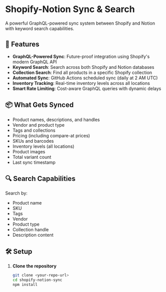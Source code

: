 # Shopify-Notion Sync & Search

A powerful GraphQL-powered sync system between Shopify and Notion with keyword search capabilities.

## 🚀 Features

- **GraphQL-Powered Sync**: Future-proof integration using Shopify's modern GraphQL API
- **Keyword Search**: Search across both Shopify and Notion databases
- **Collection Search**: Find all products in a specific Shopify collection
- **Automated Sync**: GitHub Actions scheduled sync (daily at 2 AM UTC)
- **Inventory Tracking**: Real-time inventory levels across all locations
- **Smart Rate Limiting**: Cost-aware GraphQL queries with dynamic delays

## 📦 What Gets Synced

- Product names, descriptions, and handles
- Vendor and product type
- Tags and collections
- Pricing (including compare-at prices)
- SKUs and barcodes
- Inventory levels (all locations)
- Product images
- Total variant count
- Last sync timestamp

## 🔍 Search Capabilities

Search by:
- Product name
- SKU
- Tags
- Vendor
- Product type
- Collection handle
- Description content

## 🛠️ Setup

1. **Clone the repository**
   ```bash
   git clone <your-repo-url>
   cd shopify-notion-sync
   npm install
